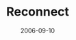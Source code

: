 ---
layout: message
category: message
series: "Hard Wired"
title: "Reconnect"
date: 2006-09-10
message_id: 52
---